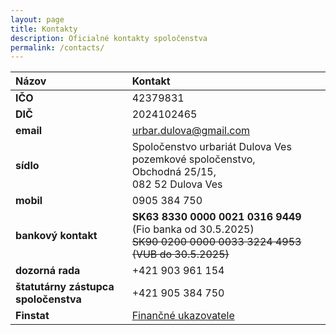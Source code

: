 ```yaml
---
layout: page
title: Kontakty
description: Oficialné kontakty spoločenstva
permalink: /contacts/
---
```


|Názov|Kontakt|
|:-------------|:------------------|
|**IČO**| 42379831|
|**DIČ**| 2024102465 |
|**email**| urbar.dulova@gmail.com|  
|**sídlo**| Spoločenstvo urbariát Dulova Ves pozemkové spoločenstvo,<br/> Obchodná	25/15,<br/> 082 52	Dulova Ves |
|**mobil**| 0905 384 750 | 
|**bankový kontakt**| **SK63 8330 0000 0021 0316 9449** (Fio banka od 30.5.2025) <br/> ~~SK90 0200 0000 0033 3224 4953 (VUB do 30.5.2025)~~|
|**dozorná rada**| +421 903 961 154 |
|**štatutárny zástupca spoločenstva**| +421 905 384 750|
|**Finstat**|[Finančné ukazovatele](https://finstat.sk/42379831)|

